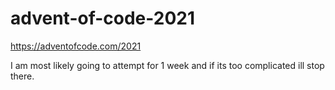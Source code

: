# advent-of-code-2021
https://adventofcode.com/2021

I am most likely going to attempt for 1 week and if its too complicated ill stop there.
